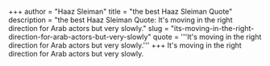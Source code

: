 +++
author = "Haaz Sleiman"
title = "the best Haaz Sleiman Quote"
description = "the best Haaz Sleiman Quote: It's moving in the right direction for Arab actors but very slowly."
slug = "its-moving-in-the-right-direction-for-arab-actors-but-very-slowly"
quote = '''It's moving in the right direction for Arab actors but very slowly.'''
+++
It's moving in the right direction for Arab actors but very slowly.
